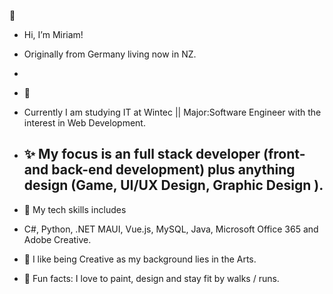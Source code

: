 👋
- Hi, I’m Miriam!
- Originally from Germany living now in NZ.
 - 
- 👀
- Currently I am studying IT at Wintec || Major:Software Engineer with the interest in Web Development.
- ✨ My focus is an full stack developer (front- and back-end development) plus anything design (Game, UI/UX Design,
  Graphic Design ).
  -
- 🧩 My tech skills includes
- C#, Python, .NET MAUI, Vue.js, MySQL, Java, Microsoft Office 365 and Adobe Creative.
- 🎨 I like being Creative as my background lies in the Arts.

- 🏹 Fun facts:
  I love to paint, design and stay fit by walks / runs.

